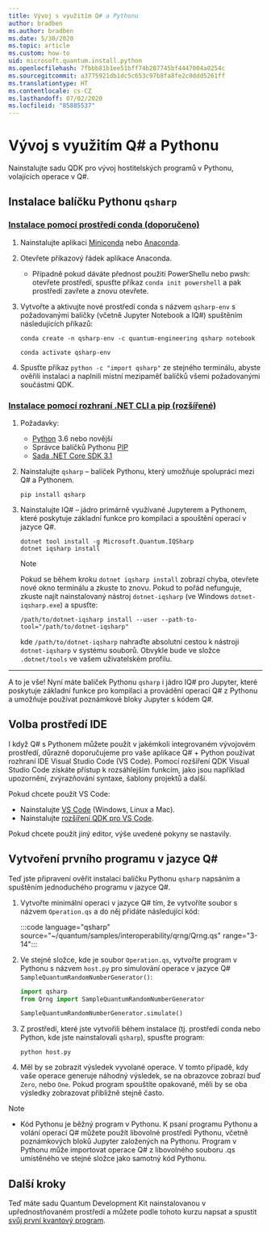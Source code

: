 ```yaml
---
title: Vývoj s využitím Q# a Pythonu
author: bradben
ms.author: bradben
ms.date: 5/30/2020
ms.topic: article
ms.custom: how-to
uid: microsoft.quantum.install.python
ms.openlocfilehash: 7fbbb81b1ee51bff74b287745bf4447004a0254c
ms.sourcegitcommit: a3775921db1dc5c653c97b8fa8fe2c0ddd5261ff
ms.translationtype: HT
ms.contentlocale: cs-CZ
ms.lasthandoff: 07/02/2020
ms.locfileid: "85885537"
---
```

# <a name="develop-with-q-and-python"></a>Vývoj s využitím Q# a Pythonu

Nainstalujte sadu QDK pro vývoj hostitelských programů v Pythonu, volajících operace v Q#.

## <a name="install-the-qsharp-python-package"></a>Instalace balíčku Pythonu `qsharp`

### <a name="install-using-conda-recommended"></a>[Instalace pomocí prostředí conda (doporučeno)](#tab/tabid-conda)

1. Nainstalujte aplikaci [Miniconda](https://docs.conda.io/en/latest/miniconda.html) nebo [Anaconda](https://www.anaconda.com/products/individual#Downloads).

1. Otevřete příkazový řádek aplikace Anaconda.

   - Případně pokud dáváte přednost použití PowerShellu nebo pwsh: otevřete prostředí, spusťte příkaz `conda init powershell` a pak prostředí zavřete a znovu otevřete.

1. Vytvořte a aktivujte nové prostředí conda s názvem `qsharp-env` s požadovanými balíčky (včetně Jupyter Notebook a IQ#) spuštěním následujících příkazů:

    ```
    conda create -n qsharp-env -c quantum-engineering qsharp notebook

    conda activate qsharp-env
    ```

1. Spusťte příkaz `python -c "import qsharp"` ze stejného terminálu, abyste ověřili instalaci a naplnili místní mezipaměť balíčků všemi požadovanými součástmi QDK.

### <a name="install-using-net-cli-and-pip-advanced"></a>[Instalace pomocí rozhraní .NET CLI a pip (rozšířené)](#tab/tabid-dotnetcli)

1. Požadavky:

    - [Python](https://www.python.org/downloads/) 3.6 nebo novější
    - Správce balíčků Pythonu [PIP](https://pip.pypa.io/en/stable/installing)
    - [Sada .NET Core SDK 3.1](https://dotnet.microsoft.com/download/dotnet-core/3.1)


1. Nainstalujte `qsharp` – balíček Pythonu, který umožňuje spolupráci mezi Q# a Pythonem.

    ```
    pip install qsharp
    ```

1. Nainstalujte IQ# – jádro primárně využívané Jupyterem a Pythonem, které poskytuje základní funkce pro kompilaci a spouštění operací v jazyce Q#.

    ```dotnetcli
    dotnet tool install -g Microsoft.Quantum.IQSharp
    dotnet iqsharp install
    ```

    > [!NOTE]
    > Pokud se během kroku `dotnet iqsharp install` zobrazí chyba, otevřete nové okno terminálu a zkuste to znovu.
    > Pokud to pořád nefunguje, zkuste najít nainstalovaný nástroj `dotnet-iqsharp` (ve Windows `dotnet-iqsharp.exe`) a spusťte:
    > ```
    > /path/to/dotnet-iqsharp install --user --path-to-tool="/path/to/dotnet-iqsharp"
    > ```
    > kde `/path/to/dotnet-iqsharp` nahraďte absolutní cestou k nástroji `dotnet-iqsharp` v systému souborů.
    > Obvykle bude ve složce `.dotnet/tools` ve vašem uživatelském profilu.
    
***

A to je vše! Nyní máte balíček Pythonu `qsharp` i jádro IQ# pro Jupyter, které poskytuje základní funkce pro kompilaci a provádění operací Q# z Pythonu a umožňuje používat poznámkové bloky Jupyter s kódem Q#.

## <a name="choose-your-ide"></a>Volba prostředí IDE

I když Q# s Pythonem můžete použít v jakémkoli integrovaném vývojovém prostředí, důrazně doporučujeme pro vaše aplikace Q# + Python používat rozhraní IDE Visual Studio Code (VS Code). Pomocí rozšíření QDK Visual Studio Code získáte přístup k rozsáhlejším funkcím, jako jsou například upozornění, zvýrazňování syntaxe, šablony projektů a další.

Pokud chcete použít VS Code:

- Nainstalujte [VS Code](https://code.visualstudio.com/download) (Windows, Linux a Mac).
- Nainstalujte [rozšíření QDK pro VS Code](https://marketplace.visualstudio.com/items?itemName=quantum.quantum-devkit-vscode).

Pokud chcete použít jiný editor, výše uvedené pokyny se nastavily.

## <a name="write-your-first-q-program"></a>Vytvoření prvního programu v jazyce Q#

Teď jste připravení ověřit instalaci balíčku Pythonu `qsharp` napsáním a spuštěním jednoduchého programu v jazyce Q#.

1. Vytvořte minimální operaci v jazyce Q# tím, že vytvoříte soubor s názvem `Operation.qs` a do něj přidáte následující kód:

    :::code language="qsharp" source="~/quantum/samples/interoperability/qrng/Qrng.qs" range="3-14":::

1. Ve stejné složce, kde je soubor `Operation.qs`, vytvořte program v Pythonu s názvem `host.py` pro simulování operace v jazyce Q# `SampleQuantumRandomNumberGenerator()`:

    ```python
    import qsharp
    from Qrng import SampleQuantumRandomNumberGenerator

    SampleQuantumRandomNumberGenerator.simulate()
    ```

1. Z prostředí, které jste vytvořili během instalace (tj. prostředí conda nebo Python, kde jste nainstalovali `qsharp`), spusťte program:

    ```
    python host.py
    ```

1. Měl by se zobrazit výsledek vyvolané operace. V tomto případě, kdy vaše operace generuje náhodný výsledek, se na obrazovce zobrazí buď `Zero`, nebo `One`. Pokud program spouštíte opakovaně, měli by se oba výsledky zobrazovat přibližně stejně často.

> [!NOTE]
> * Kód Pythonu je běžný program v Pythonu. K psaní programu Pythonu a volání operací Q# můžete použít libovolné prostředí Pythonu, včetně poznámkových bloků Jupyter založených na Pythonu. Program v Pythonu může importovat operace Q# z libovolného souboru .qs umístěného ve stejné složce jako samotný kód Pythonu.

## <a name="next-steps"></a>Další kroky

Teď máte sadu Quantum Development Kit nainstalovanou v upřednostňovaném prostředí a můžete podle tohoto kurzu napsat a spustit [svůj první kvantový program](xref:microsoft.quantum.quickstarts.qrng).
